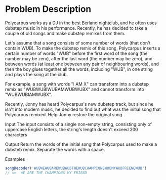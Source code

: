 # Problem Description

Polycarpus works as a DJ in the best Berland nightclub, and he often uses dubstep music in his performance. Recently, he has decided to take a couple of old songs and make dubstep remixes from them.

Let's assume that a song consists of some number of words (that don't contain WUB). To make the dubstep remix of this song, Polycarpus inserts a certain number of words "WUB" before the first word of the song (the number may be zero), after the last word (the number may be zero), and between words (at least one between any pair of neighbouring words), and then the boy glues together all the words, including "WUB", in one string and plays the song at the club.

For example, a song with words "I AM X" can transform into a dubstep remix as "WUBWUBIWUBAMWUBWUBX" and cannot transform into "WUBWUBIAMWUBX".

Recently, Jonny has heard Polycarpus's new dubstep track, but since he isn't into modern music, he decided to find out what was the initial song that Polycarpus remixed. Help Jonny restore the original song.

Input
The input consists of a single non-empty string, consisting only of uppercase English letters, the string's length doesn't exceed 200 characters

Output
Return the words of the initial song that Polycarpus used to make a dubsteb remix. Separate the words with a space.

Examples

```typescript
songDecoder('WUBWEWUBAREWUBWUBTHEWUBCHAMPIONSWUBMYWUBFRIENDWUB')
// =>  WE ARE THE CHAMPIONS MY FRIEND
```
